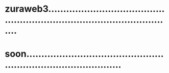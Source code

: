 # zuraweb3................................................................................................
# soon.....................................................................................
